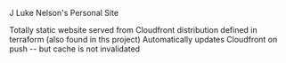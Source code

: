 J Luke Nelson's Personal Site

Totally static website served from Cloudfront distribution defined in terraform (also found in ths project)
Automatically updates Cloudfront on push -- but cache is not invalidated 
